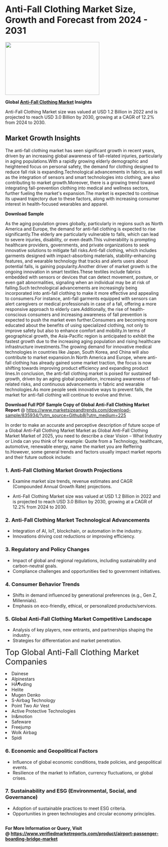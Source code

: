 <H1>Anti-Fall Clothing Market Size, Growth and Forecast from 2024 - 2031</H1><img class="aligncenter size-medium wp-image-584254" src="https://thirdeyenews.in/wp-content/uploads/2024/09/Global-Market-Research-300x168.jpeg" alt="" width="300" height="168" /><p><strong>Global&nbsp;<a href="https://www.marketsizeandtrends.com/download-sample/835934/?utm_source=Github8j?utm_medium=225">Anti-Fall Clothing Market</a> Insights</strong></p><p>Anti-Fall Clothing Market size was valued at USD 1.2 Billion in 2022 and is projected to reach USD 3.0 Billion by 2030, growing at a CAGR of 12.2% from 2024 to 2030.</p><p><h2>Market Growth Insights</h2> <p>The anti-fall clothing market has seen significant growth in recent years, driven by an increasing global awareness of fall-related injuries, particularly in aging populations.With a rapidly growing elderly demographic and heightened focus on personal safety, the demand for clothing designed to reduce fall risk is expanding.Technological advancements in fabrics, as well as the integration of sensors and smart technologies into clothing, are also contributing to market growth.Moreover, there is a growing trend toward integrating fall-prevention clothing into medical and wellness sectors, further fueling the market's expansion.The market is expected to continue its upward trajectory due to these factors, along with increasing consumer interest in health-focused wearables and apparel.</p> <p><strong>Download Sample</strong></p> <p>As the aging population grows globally, particularly in regions such as North America and Europe, the demand for anti-fall clothing is expected to rise significantly.The elderly are particularly vulnerable to falls, which can lead to severe injuries, disability, or even death.This vulnerability is prompting healthcare providers, governments, and private organizations to seek innovative solutions to mitigate fall risks.Anti-fall clothing, which includes garments designed with impact-absorbing materials, stability-enhancing features, and wearable technology that tracks and alerts users about potential falls, is gaining popularity.Another driver of market growth is the ongoing innovation in smart textiles.These textiles include fabrics embedded with sensors or devices that can detect movement, posture, or even gait abnormalities, signaling when an individual may be at risk of falling.Such technological advancements are increasingly being incorporated into anti-fall clothing to make it more effective and appealing to consumers.For instance, anti-fall garments equipped with sensors can alert caregivers or medical professionals in case of a fall, offering a more responsive approach to elderly care.Additionally, the rise of health-conscious consumers and increasing awareness of fall prevention is expected to push the market even further.Consumers are becoming more educated about the benefits of using specialized clothing, not only to improve safety but also to enhance comfort and mobility.In terms of geographical growth, the Asia-Pacific region is anticipated to exhibit the fastest growth due to the increasing aging population and rising healthcare infrastructure investments.The growing demand for innovative medical technologies in countries like Japan, South Korea, and China will also contribute to market expansion.In North America and Europe, where anti-fall clothing has already gained some market traction, the focus is now shifting towards improving product efficiency and expanding product lines.In conclusion, the anti-fall clothing market is poised for sustained growth, driven by an aging global population, increasing awareness of fall-related risks, and continuous advancements in fabric and wearable technologies.As more people seek innovative ways to prevent falls, the market for anti-fall clothing will continue to evolve and thrive.<p><span class=""><strong>Download Full PDF Sample Copy of Global Anti-Fall Clothing Market Report</strong> @ <a href="https://www.marketsizeandtrends.com/download-sample/835934/?utm_source=Github8j?utm_medium=225" target="_blank">https://www.marketsizeandtrends.com/download-sample/835934/?utm_source=Github8j?utm_medium=225</a></span></p><p>In order to make an accurate and perceptive description of future scope of a Global&nbsp;Anti-Fall Clothing Market Market as Global&nbsp;Anti-Fall Clothing Market Market of 2025, you need to describe a clear Vision &ndash; What Industry or Linda can you think of for example: Quote from a Technology, healthcare, automotive, renewable energy, name the market you are Reffering to.However, some general trends and factors usually impact market reports and their future outlook include:</p><h3>1.&nbsp;<strong>Anti-Fall Clothing Market Growth Projections</strong></h3><ul><li>Examine market size trends, revenue estimates and CAGR (Compounded Annual Growth Rate) projections.</li><li><p>Anti-Fall Clothing Market size was valued at USD 1.2 Billion in 2022 and is projected to reach USD 3.0 Billion by 2030, growing at a CAGR of 12.2% from 2024 to 2030.</p></li></ul><h3>2.&nbsp;<strong>Anti-Fall Clothing Market Technological Advancements</strong></h3><ul><li>Integration of AI, IoT, blockchain, or automation in the industry.</li><li>Innovations driving cost reductions or improving efficiency.</li></ul><h3>3.&nbsp;<strong>Regulatory and Policy Changes</strong></h3><ul><li>Impact of global and regional regulations, including sustainability and carbon-neutral goals.</li><li>Compliance challenges and opportunities tied to government initiatives.</li></ul><h3>4.&nbsp;<strong>Consumer Behavior Trends</strong></h3><ul><li>Shifts in demand influenced by generational preferences (e.g., Gen Z, Millennials).</li><li>Emphasis on eco-friendly, ethical, or personalized products/services.</li></ul><h3>5.&nbsp;<strong>Global Anti-Fall Clothing Market Competitive Landscape</strong></h3><ul><li>Analysis of key players, new entrants, and partnerships shaping the industry.</li><li>Strategies for differentiation and market penetration.</li></ul><p data-pm-slice="1 1 []"><span style="color: inherit; font-family: inherit; font-size: 25px;">Top Global Anti-Fall Clothing Market Companies</span></p><div class="" data-test-id=""><p><li>Dainese</li><li> Alpinestars</li><li> HÃ¶vding</li><li> Helite</li><li> Mugen Denko</li><li> S-Airbag Technology</li><li> Point Two Air Vest</li><li> Active Protective Technologies</li><li> In&motion</li><li> Safeware</li><li> Freejump</li><li> Wolk Airbag</li><li> Spidi</li></p></div><h3>6.&nbsp;<strong>Economic and Geopolitical Factors</strong></h3><ul><li>Influence of global economic conditions, trade policies, and geopolitical events.</li><li>Resilience of the market to inflation, currency fluctuations, or global crises.</li></ul><h3>7.&nbsp;<strong>Sustainability and ESG (Environmental, Social, and Governance)</strong></h3><ul><li>Adoption of sustainable practices to meet ESG criteria.</li><li>Opportunities in green technologies and circular economy principles.</li></ul><h2><strong style="font-size: 14px;">For More Information or Query, Visit @&nbsp;</strong><a style="background-color: #ffffff; font-size: 14px;" href="https://www.marketsizeandtrends.com/report/anti-fall-clothing-market/" target="_blank">https://www.verifiedmarketreports.com/product/airport-passenger-boarding-bridge-market</a></h2>